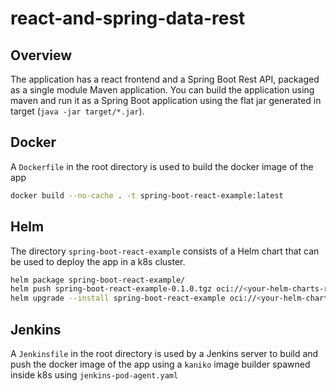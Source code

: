 # react-and-spring-data-rest
## Overview
The application has a react frontend and a Spring Boot Rest API, packaged as a single module Maven application. You can build the application using maven and run it as a Spring Boot application using the flat jar generated in target (`java -jar target/*.jar`).

## Docker
A `Dockerfile` in the root directory is used to build the docker image of the app
   ```bash
   docker build --no-cache . -t spring-boot-react-example:latest
   ```
   
## Helm
The directory `spring-boot-react-example` consists of a Helm chart that can be used to deploy the app in a k8s cluster.
   ```bash
   helm package spring-boot-react-example/
   helm push spring-boot-react-example-0.1.0.tgz oci://<your-helm-charts-repository>
   helm upgrade --install spring-boot-react-example oci://<your-helm-charts-repository>/spring-boot-react-example -f <your-values-file>.yaml
   ```
   
## Jenkins
A `Jenkinsfile` in the root directory is used by a Jenkins server to build and push the docker image of the app using a `kaniko` image builder spawned inside k8s using `jenkins-pod-agent.yaml` 